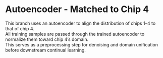# Autoencoder - Matched to Chip 4

This branch uses an autoencoder to align the distribution of chips 1–4 to that of chip 4.  
All training samples are passed through the trained autoencoder to normalize them toward chip 4’s domain.  
This serves as a preprocessing step for denoising and domain unification before downstream continual learning.
